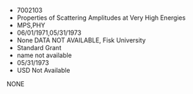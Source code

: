 * 7002103
* Properties of Scattering Amplitudes at Very High Energies
* MPS,PHY
* 06/01/1971,05/31/1973
* None   DATA NOT AVAILABLE, Fisk University
* Standard Grant
*   name not available
* 05/31/1973
* USD Not Available

NONE